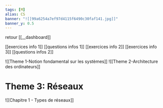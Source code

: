 ```yaml
---
tags: [M] 
alias: CS
banner: "![[99a6254a7ef97d4115f6490c30faf141.jpg]]"
banner_y: 0.5
---
```


retour [[__dashboard]]

[[exercices info 1]]
[[questions infos 1]]
[[exercices info 2]]
[[exercices info 3]]
[[questions infos 2]]

![[Theme 1-Notion fondamental sur les systèmes]]
![[Theme 2-Architecture des ordinateurs]]
 
# Theme 3: Réseaux
![[Chapitre 1 - Types de réseaux]]
